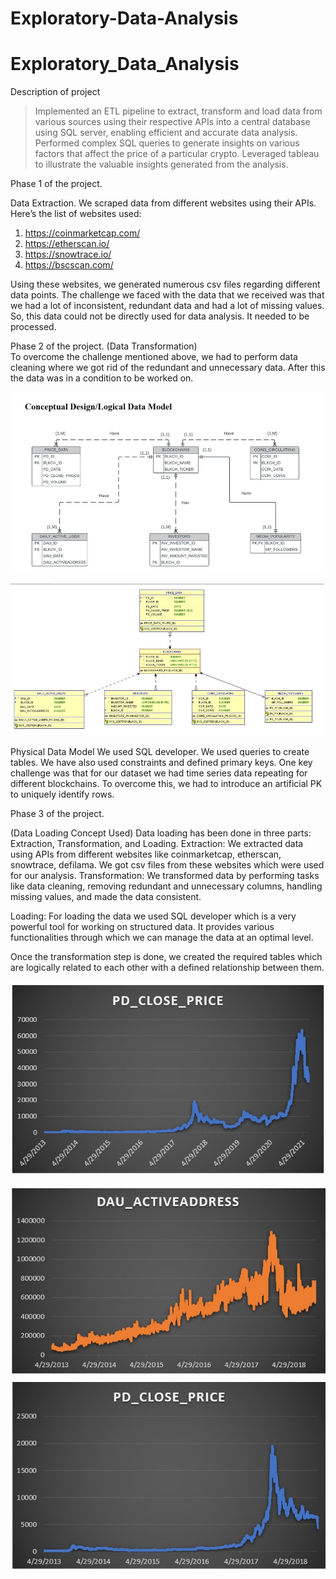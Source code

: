 # Exploratory-Data-Analysis

# Exploratory_Data_Analysis

Description of project

>Implemented an ETL pipeline to extract, transform and load data from various sources using their respective APIs into a central database using SQL server, enabling efficient and accurate data analysis.
>Performed complex SQL queries to generate insights on various factors that affect the price of a particular crypto. 
>Leveraged tableau to illustrate the valuable insights generated from the analysis.

	
Phase 1 of the project.

Data Extraction.
We scraped data from different websites using their APIs. 
Here’s the list of websites used:
1)	https://coinmarketcap.com/
2)	https://etherscan.io/
3)	https://snowtrace.io/
4)	https://bscscan.com/

Using these websites, we generated numerous csv files regarding different data points. 
The challenge we faced with the data that we received was that we had a lot of inconsistent, redundant data and had a lot of missing values. 
So, this data could not be directly used for data analysis.  It needed to be processed.

Phase 2 of the project.
(Data Transformation)	
To overcome the challenge mentioned above, we had to perform data cleaning where we got rid of the redundant and unnecessary data. 
After this the data was in a condition to be worked on.


![Screenshot_20220612-192627__01](https://github.com/AashayBharadwaj/Exploratory_Data_Analysis/blob/main/ERD_.jpg)



![Screenshot_20220612-192627__01](https://github.com/AashayBharadwaj/Exploratory_Data_Analysis/blob/main/Physical_Data_Model.jpg)


Physical Data Model
We used SQL developer. We used queries to create tables. We have also used constraints and defined primary keys.
One key challenge was that for our dataset we had time series data repeating for different blockchains. 
To overcome this, we had to introduce an artificial PK to uniquely identify rows.

Phase 3 of the project.
 
(Data Loading Concept Used) 
Data loading has been done in three parts: Extraction, Transformation, and Loading. 
Extraction: We extracted data using APIs from different websites like coinmarketcap, etherscan, snowtrace, defilama. 
We got csv files from these websites which were used for our analysis.
Transformation: 
We transformed data by performing tasks like data cleaning, removing redundant and unnecessary columns, 
handling missing values, and made the data consistent.

Loading: For loading the data we used SQL developer which is a very powerful tool for working on structured data. 
It provides various functionalities through which we can manage the data at an optimal level.

Once the transformation step is done, we created the required tables which are logically related to each other with a defined relationship between them.


![Screenshot_20220612-192627__01](https://github.com/AashayBharadwaj/Exploratory_Data_Analysis/blob/main/BTC_price.jpg)




![Screenshot_20220612-192627__01](https://github.com/AashayBharadwaj/Exploratory_Data_Analysis/blob/main/DAU_Price.jpg)





